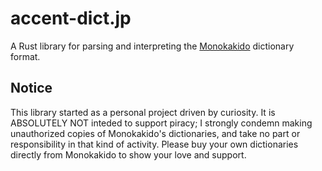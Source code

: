 # accent-dict.jp
A Rust library for parsing and interpreting the [Monokakido](https://www.monokakido.jp/en/dictionaries/app/) dictionary format.

## Notice

This library started as a personal project driven by curiosity.
It is ABSOLUTELY NOT inteded to support piracy;
I strongly condemn making unauthorized copies of Monokakido's dictionaries,
and take no part or responsibility in that kind of activity.
Please buy your own dictionaries directly from Monokakido to show your love and support.
